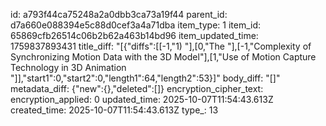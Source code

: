 id: a793f44ca75248a2a0dbb3ca73a19f44
parent_id: d7a660e088394e5c88d0cef3a4a71dba
item_type: 1
item_id: 65869cfb26514c06b2b62a463b14bd96
item_updated_time: 1759837893431
title_diff: "[{\"diffs\":[[-1,\"1) \"],[0,\"The \"],[-1,\"Complexity of Synchronizing Motion Data with the 3D Model\"],[1,\"Use of Motion Capture Technology in 3D Animation \"]],\"start1\":0,\"start2\":0,\"length1\":64,\"length2\":53}]"
body_diff: "[]"
metadata_diff: {"new":{},"deleted":[]}
encryption_cipher_text: 
encryption_applied: 0
updated_time: 2025-10-07T11:54:43.613Z
created_time: 2025-10-07T11:54:43.613Z
type_: 13